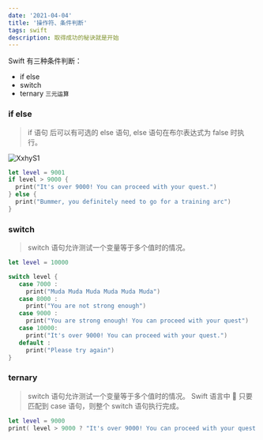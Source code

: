 ```yaml
---
date: '2021-04-04'
title: '操作符、条件判断'
tags: swift
description: 取得成功的秘诀就是开始
---
```


Swift 有三种条件判断：

-   if else
-   switch
-   ternary `三元运算`

### if else

> if 语句 后可以有可选的 else 语句, else 语句在布尔表达式为 false 时执行。

![XxhyS1](https://cdn.jsdelivr.net/gh/manonicu/pics@master/uPic/XxhyS1.png)

```swift
let level = 9001
if level > 9000 {
  print("It's over 9000! You can proceed with your quest.")
} else {
  print("Bummer, you definitely need to go for a training arc")
}
```

### switch

> switch 语句允许测试一个变量等于多个值时的情况。

```swift
let level = 10000

switch level {
   case 7000 :
     print("Muda Muda Muda Muda Muda Muda")
   case 8000 :
     print("You are not strong enough")
   case 9000 :
     print("You are strong enough! You can proceed with your quest")
   case 10000:
     print("It's over 9000! You can proceed with your quest.")
   default :
     print("Please try again")
}
```

### ternary

> switch 语句允许测试一个变量等于多个值时的情况。 Swift 语言中  只要匹配到 case 语句，则整个 switch 语句执行完成。

```swift
let level = 9000
print( level > 9000 ? "It's over 9000! You can proceed with your quest." :  print("Bummer, you definitely need to go for a training arc")
```

